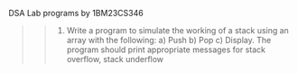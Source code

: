 DSA Lab programs by 1BM23CS346

>> 1) Write a program to simulate the working of a stack using an array with the following: a) Push b) Pop c) Display. The program should print appropriate messages for stack overflow, stack underflow

